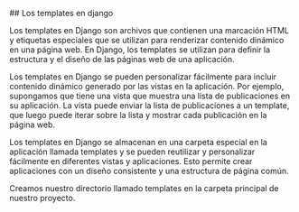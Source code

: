 ## Los templates en django

Los templates en Django son archivos que contienen una marcación HTML y etiquetas especiales que se utilizan para renderizar contenido dinámico en una página web. En Django, los templates se utilizan para definir la estructura y el diseño de las páginas web de una aplicación.

Los templates en Django se pueden personalizar fácilmente para incluir contenido dinámico generado por las vistas en la aplicación. Por ejemplo, supongamos que tiene una vista que muestra una lista de publicaciones en su aplicación. La vista puede enviar la lista de publicaciones a un template, que luego puede iterar sobre la lista y mostrar cada publicación en la página web.

Los templates en Django se almacenan en una carpeta especial en la aplicación llamada templates y se pueden reutilizar y personalizar fácilmente en diferentes vistas y aplicaciones. Esto permite crear aplicaciones con un diseño consistente y una estructura de página común.

Creamos nuestro directorio llamado templates en la carpeta principal de nuestro proyecto.





